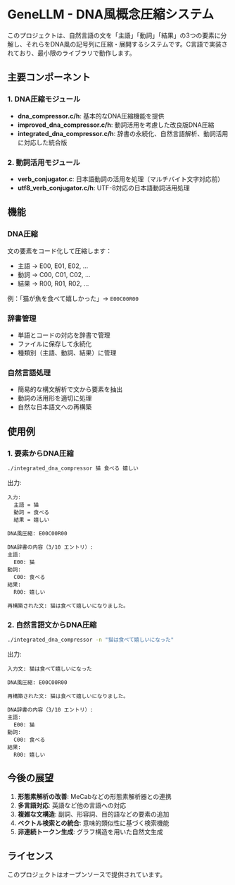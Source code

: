 # GeneLLM - DNA風概念圧縮システム

このプロジェクトは、自然言語の文を「主語」「動詞」「結果」の3つの要素に分解し、それらをDNA風の記号列に圧縮・展開するシステムです。C言語で実装されており、最小限のライブラリで動作します。

## 主要コンポーネント

### 1. DNA圧縮モジュール

- **dna_compressor.c/h**: 基本的なDNA圧縮機能を提供
- **improved_dna_compressor.c/h**: 動詞活用を考慮した改良版DNA圧縮
- **integrated_dna_compressor.c/h**: 辞書の永続化、自然言語解析、動詞活用に対応した統合版

### 2. 動詞活用モジュール

- **verb_conjugator.c**: 日本語動詞の活用を処理（マルチバイト文字対応前）
- **utf8_verb_conjugator.c/h**: UTF-8対応の日本語動詞活用処理

## 機能

### DNA圧縮

文の要素をコード化して圧縮します：
- 主語 → E00, E01, E02, ...
- 動詞 → C00, C01, C02, ...
- 結果 → R00, R01, R02, ...

例：「猫が魚を食べて嬉しかった」→ `E00C00R00`

### 辞書管理

- 単語とコードの対応を辞書で管理
- ファイルに保存して永続化
- 種類別（主語、動詞、結果）に管理

### 自然言語処理

- 簡易的な構文解析で文から要素を抽出
- 動詞の活用形を適切に処理
- 自然な日本語文への再構築

## 使用例

### 1. 要素からDNA圧縮

```bash
./integrated_dna_compressor 猫 食べる 嬉しい
```

出力:
```
入力:
  主語 = 猫
  動詞 = 食べる
  結果 = 嬉しい

DNA風圧縮: E00C00R00

DNA辞書の内容（3/10 エントリ）:
主語:
  E00: 猫
動詞:
  C00: 食べる
結果:
  R00: 嬉しい

再構築された文: 猫は食べて嬉しいになりました。
```

### 2. 自然言語文からDNA圧縮

```bash
./integrated_dna_compressor -n "猫は食べて嬉しいになった"
```

出力:
```
入力文: 猫は食べて嬉しいになった

DNA風圧縮: E00C00R00

再構築された文: 猫は食べて嬉しいになりました。

DNA辞書の内容（3/10 エントリ）:
主語:
  E00: 猫
動詞:
  C00: 食べる
結果:
  R00: 嬉しい
```

## 今後の展望

1. **形態素解析の改善**: MeCabなどの形態素解析器との連携
2. **多言語対応**: 英語など他の言語への対応
3. **複雑な文構造**: 副詞、形容詞、目的語などの要素の追加
4. **ベクトル検索との統合**: 意味的類似性に基づく検索機能
5. **非連続トークン生成**: グラフ構造を用いた自然文生成

## ライセンス

このプロジェクトはオープンソースで提供されています。